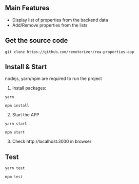 ## Main Features

- Display list of properties from the backend data
- Add/Remove properties from the lists

## Get the source code

```shell
git clone https://github.com/remoteriver/rea-properties-app
```

## Install & Start

nodejs, yarn/npm are required to run the project

1. Install packages:

```shell
yarn
```
```shell
npm install
```

2. Start the APP

```shell
yarn start
```
```shell
npm start
```

3. Check http://localhost:3000 in browser

## Test

```shell
yarn test
```
```shell
npm test
```
